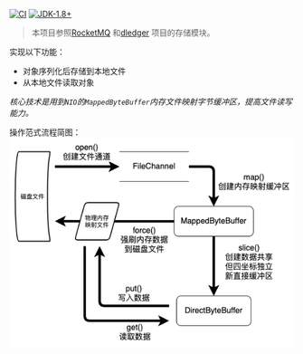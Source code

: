[![CI](https://github.com/WesleyOne/mapper-file/actions/workflows/ci.yml/badge.svg?branch=master)](https://github.com/WesleyOne/mapper-file/actions/workflows/codeql-analysis.yml) [![JDK-1.8+](https://img.shields.io/badge/JDK-1.8+-4EB1BA.svg)](https://docs.oracle.com/javase/8/docs/index.html)

> 本项目参照[RocketMQ](https://github.com/apache/rocketmq) 和[dledger](https://github.com/openmessaging/dledger) 项目的存储模块。

实现以下功能：
- 对象序列化后存储到本地文件
- 从本地文件读取对象

_核心技术是用到`NIO`的`MappedByteBuffer`内存文件映射字节缓冲区，提高文件读写能力。_

操作范式流程简图：
![简图](nio_file.png)
